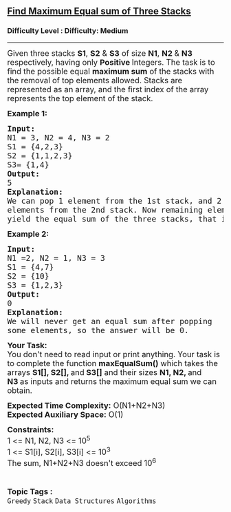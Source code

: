 <h2><a href="https://www.geeksforgeeks.org/problems/find-maximum-equal-sum-of-three-stacks/1?page=1&category=Stack&difficulty=Medium,Hard&status=unsolved,attempted&sortBy=accuracy">Find Maximum Equal sum of Three Stacks</a></h2><h3>Difficulty Level : Difficulty: Medium</h3><hr><div class="problems_problem_content__Xm_eO"><p><span style="font-size: 18px;">Given three stacks <strong>S1</strong>, <strong>S2</strong> &amp;&nbsp;<strong>S3</strong> of size <strong>N1</strong>, <strong>N2 </strong>&amp; <strong>N3 </strong>respectively, having only <strong>Positive </strong>Integers. The task is to find the possible equal <strong>maximum sum</strong> of the stacks with the removal of top elements allowed. Stacks are represented as an array, and the first index of the array represents the top element of the stack.</span></p>
<p><span style="font-size: 18px;"><strong>Example 1:</strong></span></p>
<pre><span style="font-size: 18px;"><strong>Input:
</strong>N1 = 3, N2 = 4, N3 = 2
S1 = {4,2,3}
S2 = {1,1,2,3}
S3= {1,4}<strong>
Output:</strong></span><span style="font-size: 18px;">
5<strong>
Explanation:
</strong>We can pop 1 element from the 1st stack, and 2
elements from the 2nd stack. Now remaining elements
yield the equal sum of the three stacks, that is 5.</span>
</pre>
<p><span style="font-size: 18px;"><strong>Example 2:</strong></span></p>
<pre><span style="font-size: 18px;"><strong>Input:</strong></span><span style="font-size: 18px;">
N1 =2, N2 = 1, N3 = 3
S1 = {4,7}</span><span style="font-size: 18px;">
S2 = {10}
S3 = {1,2,3}<strong>
Output:
</strong>0<strong>
Explanation:
</strong>We will never get an equal sum after popping
some elements, so the answer will be 0.</span>
</pre>
<p><span style="font-size: 18px;"><strong>Your Task:</strong><br>You don't need to read input or print anything. Your task is to complete the function <strong>maxEqualSum()</strong>&nbsp;which takes the arrays <strong>S1[], S2[], </strong>and<strong> S3[]</strong>&nbsp;and their&nbsp;sizes&nbsp;<strong>N1, N2, </strong>and<strong> N3&nbsp;</strong>as inputs and returns the maximum equal sum we can obtain.</span></p>
<p><span style="font-size: 18px;"><strong>Expected Time Complexity:</strong> O(N1+N2+N3)<br><strong>Expected Auxiliary Space:</strong>&nbsp;O(1)</span></p>
<p><span style="font-size: 18px;"><strong>Constraints:</strong></span><br><span style="font-size: 18px;">1 &lt;= N1, N2, N3 &lt;= 10<sup>5</sup></span><br><span style="font-size: 18px;">1 &lt;= S1[i],&nbsp;S2[i], S3[i] &lt;= 10<sup>3</sup></span><br><span style="font-size: 18px;">The sum, N1+N2+N3 doesn't exceed 10<sup>6</sup></span></p></div><br><p><span style=font-size:18px><strong>Topic Tags : </strong><br><code>Greedy</code>&nbsp;<code>Stack</code>&nbsp;<code>Data Structures</code>&nbsp;<code>Algorithms</code>&nbsp;